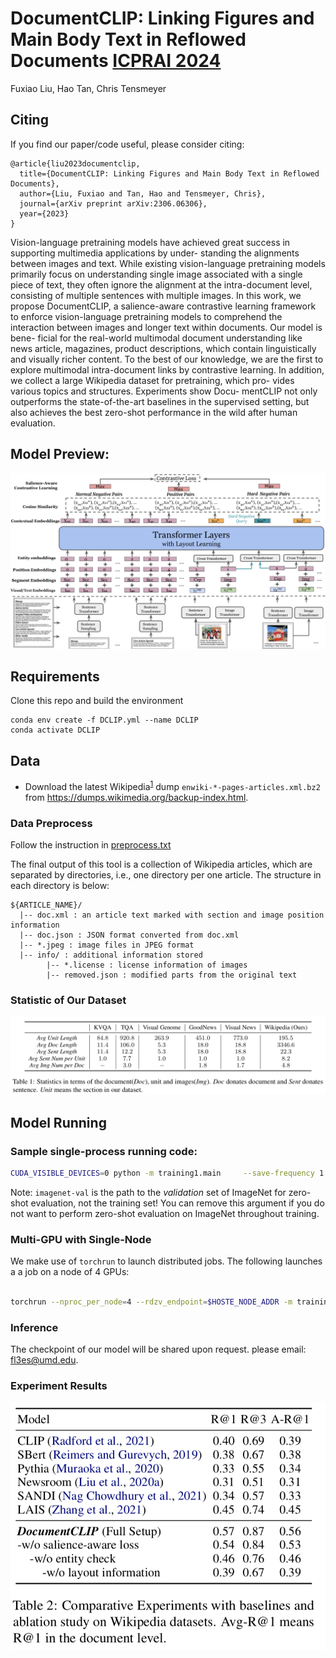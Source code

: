 # DocumentCLIP: Linking Figures and Main Body Text in Reflowed Documents [ICPRAI 2024](https://brain.korea.ac.kr/icprai2024/registration.php)
Fuxiao Liu, Hao Tan, Chris Tensmeyer

## Citing
If you find our paper/code useful, please consider citing:

```
@article{liu2023documentclip,
  title={DocumentCLIP: Linking Figures and Main Body Text in Reflowed Documents},
  author={Liu, Fuxiao and Tan, Hao and Tensmeyer, Chris},
  journal={arXiv preprint arXiv:2306.06306},
  year={2023}
}
```
Vision-language pretraining models have achieved great
success in supporting multimedia applications by under-
standing the alignments between images and text. While
existing vision-language pretraining models primarily focus
on understanding single image associated with a single piece
of text, they often ignore the alignment at the intra-document
level, consisting of multiple sentences with multiple images.
In this work, we propose DocumentCLIP, a salience-aware
contrastive learning framework to enforce vision-language
pretraining models to comprehend the interaction between
images and longer text within documents. Our model is bene-
ficial for the real-world multimodal document understanding
like news article, magazines, product descriptions, which
contain linguistically and visually richer content. To the
best of our knowledge, we are the first to explore multimodal
intra-document links by contrastive learning. In addition, we
collect a large Wikipedia dataset for pretraining, which pro-
vides various topics and structures. Experiments show Docu-
mentCLIP not only outperforms the state-of-the-art baselines
in the supervised setting, but also achieves the best zero-shot
performance in the wild after human evaluation.

## Model Preview:
![DocumentCLIP Model!](./model.png)

## Requirements
Clone this repo and build the environment

```
conda env create -f DCLIP.yml --name DCLIP
conda activate DCLIP
```

## Data

- Download the latest Wikipedia<sup>[1](#footnote1)</sup> dump `enwiki-*-pages-articles.xml.bz2` from https://dumps.wikimedia.org/backup-index.html.

### Data Preprocess
Follow the instruction in [preprocess.txt](./Data/instruction.txt)

The final output of this tool is a collection of Wikipedia articles, which are separated by directories, i.e., one directory per one article. The structure in each directory is below:

```
${ARTICLE_NAME}/
  |-- doc.xml : an article text marked with section and image position information
  |-- doc.json : JSON format converted from doc.xml
  |-- *.jpeg : image files in JPEG format
  |-- info/ : additional information stored
        |-- *.license : license information of images
        |-- removed.json : modified parts from the original text
``` 

### Statistic of Our Dataset
![DocumentCLIP dataset!](./statistic.png)

## Model Running

### Sample single-process running code:
```bash
CUDA_VISIBLE_DEVICES=0 python -m training1.main     --save-frequency 1     --zeroshot-frequency 1     --report-to tensorboard     --train-data="./data/validation_wiki.csv"      --val-data="./data/validation_wiki.csv"      --csv-img-key filepath     --csv-caption-key title     --warmup 10000     --batch-size=32     --lr=0.001    --wd=0.1     --epochs=30     --workers=8
```

Note: `imagenet-val` is the path to the *validation* set of ImageNet for zero-shot evaluation, not the training set!
You can remove this argument if you do not want to perform zero-shot evaluation on ImageNet throughout training. 

### Multi-GPU with Single-Node

We make use of `torchrun` to launch distributed jobs. The following launches a
a job on a node of 4 GPUs:

```bash
    
torchrun --nproc_per_node=4 --rdzv_endpoint=$HOSTE_NODE_ADDR -m training1.main \ --train-data="./data/validation_wiki.csv"      --val-data="./data/validation_wiki.csv"   --warmup 10000     --batch-size=64    --lr=0.001   --wd=0.1     --epochs=30     --workers=4
```
### Inference
The checkpoint of our model will be shared upon request. please email: fl3es@umd.edu.

### Experiment Results
![DocumentCLIP dataset!](./experiment.png)

```
